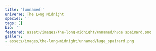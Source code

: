 ```yaml
---
title: '[unnamed]'
universe: The Long Midnight
species: ''
tags: []
bio: ''
featured: assets/images/the-long-midnight/unnamed/huge_spainard.png
gallery:
- assets/images/the-long-midnight/unnamed/huge_spainard.png
---
```

